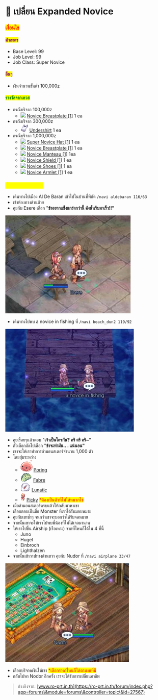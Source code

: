 # 📔 เปลี่ยน Expanded Novice

### <mark style="color:red;">เงื่อนไข</mark>

#### <mark style="color:purple;">ตัวละคร</mark>

* Base Level: 99
* Job Level: 99
* Job Class: Super Novice

#### <mark style="color:purple;">อื่นๆ</mark>

* เงินจำนวนขั้นต่ำ 100,000z

#### <mark style="color:green;">รางวัลจากเควส</mark>

* กรณีบริจาก 100,000z
  * ![](../.gitbook/assets/novice\_breastplate.png) [Novice Breastplate \[1\]](https://www.divine-pride.net/database/item/2340/novice-breastplate-1) 1 ea&#x20;
* กรณีบริจาก 300,000z
  * ![](../.gitbook/assets/undershirt.png) [Undershirt](https://www.divine-pride.net/database/item/2522/undershirt) 1 ea&#x20;
* กรณีบริจาก 1,000,000z
  * ![](../.gitbook/assets/super\_novice\_hat.png) [Super Novice Hat \[1\]](https://www.divine-pride.net/database/item/5119/super-novice-hat-1) 1 ea
  * ![](../.gitbook/assets/novice\_breastplate.png) [Novice Breastplate \[1\]](https://www.divine-pride.net/database/item/2340/novice-breastplate-1) 1 ea&#x20;
  * ![](../.gitbook/assets/novice\_manteau.png) [Novice Manteau \[1\]](https://www.divine-pride.net/database/item/2512/novice-manteau-1) 1ea
  * ![](../.gitbook/assets/novice\_shield.png) [Novice Shield \[1\]](https://www.divine-pride.net/database/item/2113/novice-shield-1) 1 ea
  * ![](../.gitbook/assets/novice\_shoes.png) [Novice Shoes \[1\]](https://www.divine-pride.net/database/item/2416/novice-shoes-1) 1 ea
  * ![](../.gitbook/assets/novice\_armlet.png) [Novice Armlet \[1\]](https://www.divine-pride.net/database/item/2628/novice-armlet-1) 1 ea

### <mark style="color:yellow;">ขั้นตอนการเดินเควส</mark>

* เดินทางไปเมือง Al De Baran เข้าไปในบ้านที่พิกัด  `/navi aldebaran 116/63`
* เข้าห้องทางด้านซ้าย
* คุยกับ Esere เลือก "**ข้าอยากแข็งแกร่งกว่านี้ ดังนั้นรีบมาเร็ว!!"**

<img src="../.gitbook/assets/Screenshot 2022-06-01 224518.jpg" alt="" data-size="original">

* เดินทางไปพบ a novice in fishing ที่ `/navi beach_dun2 119/92`&#x20;

![](<../.gitbook/assets/Screenshot 2022-06-01 234718.jpg>)

* คุยเรื่อยๆแล้วตอบ  "**เจ้าเป็นใครกัน? คริ คริ คริ\~"**
* ตัวเลือกถัดไปเลือก "**ข้าจะทำมัน.. . แน่นอน"**
* เขาจะให้เราทำการล่ามอนสเตอร์จำนวน 1,000 ตัว
* โดยสุ่มระหว่าง&#x20;
  * ![](../.gitbook/assets/Poring.png)  [Poring](https://www.divine-pride.net/database/monster/1002)&#x20;
  * ![](../.gitbook/assets/Fabre.png) [Fabre](https://www.divine-pride.net/database/monster/1007/fabre)
  * ![](../.gitbook/assets/Lunatic.png) [Lunatic](https://www.divine-pride.net/database/monster/1063/lunatic)
  * ![](../.gitbook/assets/Picky.png) [Picky](https://www.divine-pride.net/database/monster/1049/picky) <mark style="color:red;">\*ต้องเป็นตัวที่ไม่ใส่หมวกไข่</mark>
* เมื่อล่ามอนสเตอร์ครบแล้วให้กลับมาหาเขา&#x20;
* เลือกตอบเป็นชื่อ Monster ที่เราได้รับมอบหมาย
* คุยกับเขาซ้ำๆ  จนกว่าเขาจะบอกว่าได้รับจดหมาย
* จากนั้นเขาจะให้เราไปพบพี่น้องที่ไม่ได้เจอมานาน
* ให้เราไปขึ้น Airship (เรือเหาะ) จากที่ไหนก็ได้ใน 4 ที่นี้
  * Juno
  * Hugel
  * Einbroch
  * Lighthalzen
* จากนั้นเข้าวาปทางด้านขวา คุยกับ Nudor ที่ `/navi airplane 33/47`

![](<../.gitbook/assets/Screenshot 2022-06-01 234603.jpg>)

* เลือกบริจาคเงินให้เขา <mark style="color:red;">\*เลือกราคาไหนก็ได้ตามงบที่มี</mark>
* กลับไปหา Nodor อีกครั้ง เราจะได้รับการเปลี่ยนอาชีพ

> อ้างอิงจาก: [www.ro-prt.in.th](https://ro-prt.in.th/forum/index.php?app=forums\&module=forums\&controller=topic\&id=27567)
